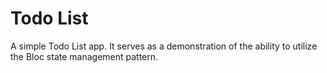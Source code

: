 # Todo List

A simple Todo List app. It serves as a demonstration of the ability to utilize the Bloc state management pattern.

